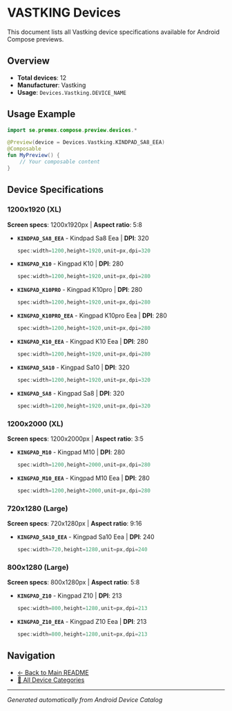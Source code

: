 # VASTKING Devices

This document lists all Vastking device specifications available for Android Compose previews.

## Overview

- **Total devices**: 12
- **Manufacturer**: Vastking
- **Usage**: `Devices.Vastking.DEVICE_NAME`

## Usage Example

```kotlin
import se.premex.compose.preview.devices.*

@Preview(device = Devices.Vastking.KINDPAD_SA8_EEA)
@Composable
fun MyPreview() {
    // Your composable content
}
```

## Device Specifications

### 1200x1920 (XL)

**Screen specs**: 1200x1920px | **Aspect ratio**: 5:8

- **`KINDPAD_SA8_EEA`** - Kindpad Sa8 Eea | **DPI**: 320
  ```kotlin
  spec:width=1200,height=1920,unit=px,dpi=320
  ```

- **`KINGPAD_K10`** - Kingpad K10 | **DPI**: 280
  ```kotlin
  spec:width=1200,height=1920,unit=px,dpi=280
  ```

- **`KINGPAD_K10PRO`** - Kingpad K10pro | **DPI**: 280
  ```kotlin
  spec:width=1200,height=1920,unit=px,dpi=280
  ```

- **`KINGPAD_K10PRO_EEA`** - Kingpad K10pro Eea | **DPI**: 280
  ```kotlin
  spec:width=1200,height=1920,unit=px,dpi=280
  ```

- **`KINGPAD_K10_EEA`** - Kingpad K10 Eea | **DPI**: 280
  ```kotlin
  spec:width=1200,height=1920,unit=px,dpi=280
  ```

- **`KINGPAD_SA10`** - Kingpad Sa10 | **DPI**: 320
  ```kotlin
  spec:width=1200,height=1920,unit=px,dpi=320
  ```

- **`KINGPAD_SA8`** - Kingpad Sa8 | **DPI**: 320
  ```kotlin
  spec:width=1200,height=1920,unit=px,dpi=320
  ```

### 1200x2000 (XL)

**Screen specs**: 1200x2000px | **Aspect ratio**: 3:5

- **`KINGPAD_M10`** - Kingpad M10 | **DPI**: 280
  ```kotlin
  spec:width=1200,height=2000,unit=px,dpi=280
  ```

- **`KINGPAD_M10_EEA`** - Kingpad M10 Eea | **DPI**: 280
  ```kotlin
  spec:width=1200,height=2000,unit=px,dpi=280
  ```

### 720x1280 (Large)

**Screen specs**: 720x1280px | **Aspect ratio**: 9:16

- **`KINGPAD_SA10_EEA`** - Kingpad Sa10 Eea | **DPI**: 240
  ```kotlin
  spec:width=720,height=1280,unit=px,dpi=240
  ```

### 800x1280 (Large)

**Screen specs**: 800x1280px | **Aspect ratio**: 5:8

- **`KINGPAD_Z10`** - Kingpad Z10 | **DPI**: 213
  ```kotlin
  spec:width=800,height=1280,unit=px,dpi=213
  ```

- **`KINGPAD_Z10_EEA`** - Kingpad Z10 Eea | **DPI**: 213
  ```kotlin
  spec:width=800,height=1280,unit=px,dpi=213
  ```

## Navigation

- [← Back to Main README](../../README.md)
- [📱 All Device Categories](../README.md)

---
*Generated automatically from Android Device Catalog*
